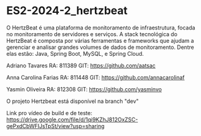 # ES2-2024-2_hertzbeat

O HertzBeat é uma plataforma de monitoramento de infraestrutura, focada no monitoramento de servidores e serviços. A stack tecnológica do HertzBeat é composta por várias ferramentas e frameworks que ajudam a gerenciar e analisar grandes volumes de dados de monitoramento. Dentre elas estão: Java, Spring Boot, MySQL, e Spring Cloud.



Adriano Tavares RA: 811389 GIT: https://github.com/aatsac

Anna Carolina Farias RA: 811448 GIT: https://github.com/annacarolinaf

Yasmin Oliveira RA: 812308 GIT: https://github.com/yasminvo

O projeto Hertzbeat está disponível na branch "dev"

Link pro vídeo de build e de teste: https://drive.google.com/file/d/1qi9KZhJ812OxZSC-gePxdCbWFIJsTpSt/view?usp=sharing

